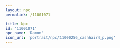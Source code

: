 ```yaml
---
layout: npc
permalink: /11001071

title: Npc
id: '11001071'
npc_name: 'Damon'
icon_url: 'portrait/npc/11000256_cashhair4_p.png'
---
```

